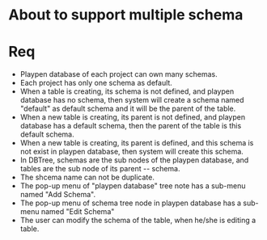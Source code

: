 # About to support multiple schema

# Req #

  * Playpen database of each project can own many schemas.
  * Each project has only one schema as default.
  * When a table is creating, its schema is not defined, and playpen database has no schema, then system will create a schema named "default" as default schema and it will be the parent of the table.
  * When a new table is creating, its parent is not defined, and playpen database has a default schema, then the parent of the table is this default schema.
  * When a new table is creating, its parent is defined, and this schema is not exist in playpen database, then system will create this schema.
  * In DBTree, schemas are the sub nodes of the playpen database, and tables are the sub node of its parent -- schema.
  * The shcema name can not be duplicate.
  * The pop-up menu of "playpen database" tree note has a sub-menu named "Add Schema".
  * The pop-up menu of schema tree node in playpen database has a sub-menu named "Edit Schema"
  * The user can modify the schema of the table, when he/she is editing a table.



